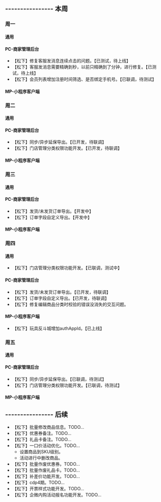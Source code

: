## ---------------- 本周

### 周一
#### 通用
#### PC-商家管理后台
* 【松下】修复客服发消息连续点击的问题。【已测试，待上线】
* 【松下】客服发消息需要精确到秒，以前只精确到了分钟，进行修复。【已测试，待上线】
* 【松下】会员列表增加注册时间筛选、是否绑定手机号。【已联调，待测试】
#### MP-小程序客户端

### 周二
#### 通用
#### PC-商家管理后台
* 【松下】同步/异步延保导出。【已开发，待联调】
* 【松下】门店管理分类权限功能开发。【已开发，待联调】
#### MP-小程序客户端

### 周三
#### 通用
#### PC-商家管理后台
* 【松下】发货/未发货订单导出。【开发中】
* 【松下】订单字段自定义导出。【开发中】
#### MP-小程序客户端

### 周四
#### 通用
* 【松下】门店管理分类权限功能开发。【已联调，测试中】
#### PC-商家管理后台
* 【松下】发货/未发货订单导出。【已开发，待联调】
* 【松下】订单字段自定义导出。【已开发，待联调】
* 【松下】修复编辑商品分类时校验的错误没消失的交互问题。
#### MP-小程序客户端
* 【松下】玩具反斗城增加authAppId。【已上线】

### 周五
#### 通用
#### PC-商家管理后台
* 【松下】同步/异步延保导出。【已联调，待测试】
* 【松下】门店管理分类权限功能开发。【已联调，待测试】
#### MP-小程序客户端

## ---------------- 后续
* 【松下】批量修改商品信息。TODO...
* 【松下】优惠券备注。TODO...
* 【松下】礼品卡备注。TODO...
* 【松下】一口价活动优化。TODO...
  - 设置商品到SKU级别。
  - 活动进行中删改商品。
* 【松下】批量作废优惠券。TODO...
* 【松下】批量作废礼品卡。TODO...
* 【松下】补差价功能开发。TODO...
* 【松下】cdp4期。TODO...
* 【松下】开票样式功能开发。TODO...
* 【松下】企微内购活动报名功能开发。TODO...
